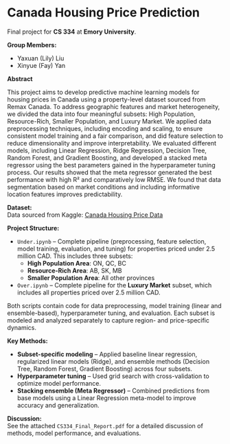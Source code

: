 # Canada Housing Price Prediction

Final project for **CS 334** at **Emory University**.

**Group Members:**  
- Yaxuan (Lily) Liu  
- Xinyue (Fay) Yan

**Abstract**

This project aims to develop predictive machine learning models for housing prices in Canada using a property-level dataset sourced from Remax Canada. To address geographic features and market heterogeneity, we divided the data into four meaningful subsets: High Population, Resource-Rich, Smaller Population, and Luxury Market. We applied data preprocessing techniques, including encoding and scaling, to ensure consistent model training and a fair comparison, and did feature selection to reduce dimensionality and improve interpretability. We evaluated different models, including Linear Regression, Ridge Regression, Decision Tree, Random Forest, and Gradient Boosting, and developed a stacked meta regressor using the best parameters gained in the hyperparameter tuning process. Our results showed that the meta regressor generated the best performance with high R² and comparatively low RMSE. We found that data segmentation based on market conditions and including informative location features improves predictability. 

**Dataset:**  
Data sourced from Kaggle: [Canada Housing Price Data](https://www.kaggle.com/datasets/kimjihoo/canadian-housing-data)

**Project Structure:**
- `Under.ipynb` – Complete pipeline (preprocessing, feature selection, model training, evaluation, and tuning) for properties priced under 2.5 million CAD. This includes three subsets:
  - **High Population Area**: ON, QC, BC
  - **Resource-Rich Area**: AB, SK, MB
  - **Smaller Population Area**: All other provinces
- `Over.ipynb` – Complete pipeline for the **Luxury Market** subset, which includes all properties priced over 2.5 million CAD.

Both scripts contain code for data preprocessing, model training (linear and ensemble-based), hyperparameter tuning, and evaluation. Each subset is modeled and analyzed separately to capture region- and price-specific dynamics.

**Key Methods:**
- **Subset-specific modeling** – Applied baseline linear regression, regularized linear models (Ridge), and ensemble methods (Decision Tree, Random Forest, Gradient Boosting) across four subsets.
- **Hyperparameter tuning** – Used grid search with cross-validation to optimize model performance.
- **Stacking ensemble (Meta Regressor)** – Combined predictions from base models using a Linear Regression meta-model to improve accuracy and generalization.

**Discussion:**  
See the attached `CS334_Final_Report.pdf` for a detailed discussion of methods, model performance, and evaluations.
